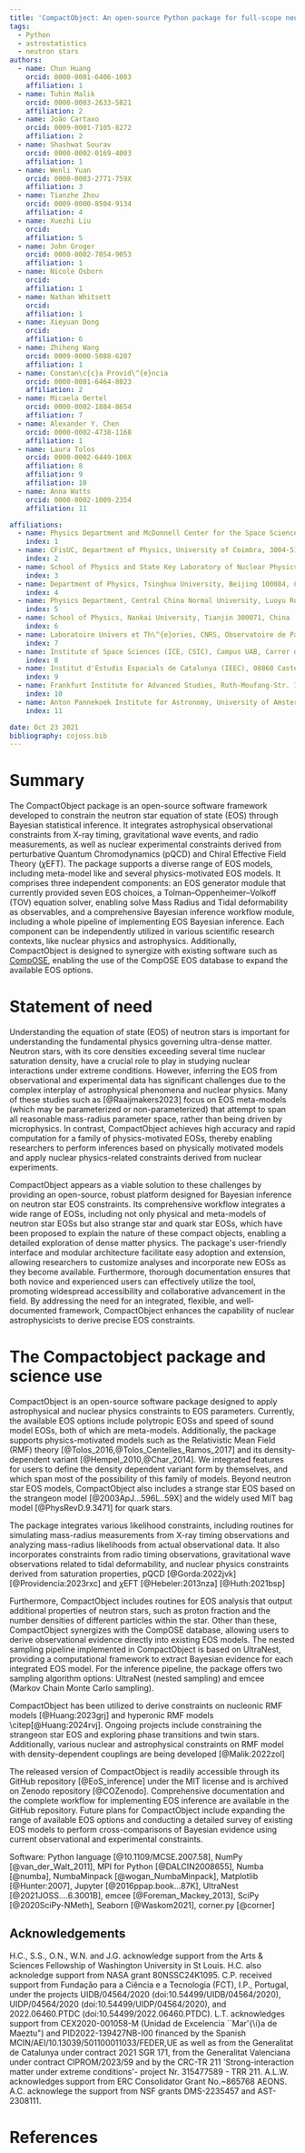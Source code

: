 ```yaml
---
title: 'CompactObject: An open-source Python package for full-scope neutron star equation of state inference'
tags:
  - Python
  - astrostatistics
  - neutron stars
authors:
  - name: Chun Huang
    orcid: 0000-0001-6406-1003
    affiliation: 1
  - name: Tuhin Malik
    orcid: 0000-0003-2633-5821
    affiliation: 2
  - name: João Cartaxo
    orcid: 0009-0001-7105-8272
    affiliation: 2
  - name: Shashwat Sourav
    orcid: 0000-0002-0169-4003
    affiliation: 1
  - name: Wenli Yuan
    orcid: 0000-0003-2771-759X
    affiliation: 3
  - name: Tianzhe Zhou
    orcid: 0009-0000-8504-9134
    affiliation: 4
  - name: Xuezhi Liu
    orcid: 
    affiliation: 5
  - name: John Groger
    orcid: 0000-0002-7054-9053
    affiliation: 1
  - name: Nicole Osborn
    orcid: 
    affiliation: 1
  - name: Nathan Whitsett
    orcid: 
    affiliation: 1
  - name: Xieyuan Dong
    orcid: 
    affiliation: 6
  - name: Zhiheng Wang
    orcid: 0009-0000-5088-6207
    affiliation: 1
  - name: Constan\c{c}a Provid\^{e}ncia
    orcid: 0000-0001-6464-8023
    affiliation: 2
  - name: Micaela Oertel
    orcid: 0000-0002-1884-8654
    affiliation: 7
  - name: Alexander Y. Chen
    orcid: 0000-0002-4738-1168
    affiliation: 1
  - name: Laura Tolos
    orcid: 0000-0002-6449-106X
    affiliation: 8
    affiliation: 9
    affiliation: 10
  - name: Anna Watts
    orcid: 0000-0002-1009-2354
    affiliation: 11

affiliations:
  - name: Physics Department and McDonnell Center for the Space Sciences, Washington University in St. Louis, MO 63130, USA
    index: 1
  - name: CFisUC, Department of Physics, University of Coimbra, 3004-516 Coimbra, Portugal
    index: 2
  - name: School of Physics and State Key Laboratory of Nuclear Physics and Technology, Peking University, Beijing 100871, China
    index: 3
  - name: Department of Physics, Tsinghua University, Beijing 100084, China
    index: 4
  - name: Physics Department, Central China Normal University, Luoyu Road, 430030, Wuhan, China
    index: 5
  - name: School of Physics, Nankai University, Tianjin 300071, China
    index: 6
  - name: Laboratoire Univers et Th\^{e}ories, CNRS, Observatoire de Paris, Universit\^{e} PSL, Universit\^{e} Paris Cit\^{e}, 5 place Jules Janssen, 92195 Meudon, France
    index: 7
  - name: Institute of Space Sciences (ICE, CSIC), Campus UAB, Carrer de Can Magrans, 08193, Barcelona, Spain
    index: 8
  - name: Institut d'Estudis Espacials de Catalunya (IEEC), 08860 Castelldefels (Barcelona), Spain
    index: 9
  - name: Frankfurt Institute for Advanced Studies, Ruth-Moufang-Str. 1, 60438 Frankfurt am Main, Germany
    index: 10
  - name: Anton Pannekoek Institute for Astronomy, University of Amsterdam, Science Park 904, 1090 GE Amsterdam, the Netherlands
    index: 11

date: Oct 23 2021
bibliography: cojoss.bib
---
```



# Summary

The CompactObject package is an open-source software framework developed to constrain the neutron star equation of state (EOS) through Bayesian statistical inference. It integrates astrophysical observational constraints from X-ray timing, gravitational wave events, and radio measurements, as well as nuclear experimental constraints derived from perturbative Quantum Chromodynamics (pQCD) and Chiral Effective Field Theory ($\chi$EFT). The package supports a diverse range of EOS models, including meta-model like and several physics-motivated EOS models. It comprises three independent components: an EOS generator module that currently provided seven EOS choices, a Tolman–Oppenheimer–Volkoff (TOV) equation solver, enabling solve Mass Radius and Tidal deformability as observables, and a comprehensive Bayesian inference workflow module, including a whole pipeline of implementing EOS Bayesian inference. Each component can be independently utilized in various scientific research contexts, like nuclear physics and astrophysics. Additionally, CompactObject is designed to synergize with existing software such as [CompOSE](https://compose.obspm.fr), enabling the use of the CompOSE EOS database to expand the available EOS options.

# Statement of need

Understanding the equation of state (EOS) of neutron stars is important for understanding the fundamental physics governing ultra-dense matter. Neutron stars, with its core densities exceeding several time nuclear saturation density, have a crucial role to play in studying nuclear interactions under extreme conditions. However, inferring the EOS from observational and experimental data has significant challenges due to the complex interplay of astrophysical phenomena and nuclear physics. Many of these studies such as [@Raaijmakers2023] focus on EOS meta-models (which may be parameterized or non-parameterized) that attempt to span all reasonable mass-radius parameter space, rather than being driven by microphysics. In contrast, CompactObject achieves high accuracy and rapid computation for a family of physics-motivated EOSs, thereby enabling researchers to perform inferences based on physically motivated models and apply nuclear physics-related constraints derived from nuclear experiments.

CompactObject appears as a viable solution to these challenges by providing an open-source, robust platform designed for Bayesian inference on neutron star EOS constraints. Its comprehensive workflow integrates a wide range of EOSs, including not only physical and meta-models of neutron star EOSs but also strange star and quark star EOSs, which have been proposed to explain the nature of these compact objects, enabling a detailed exploration of dense matter physics. The package's user-friendly interface and modular architecture facilitate easy adoption and extension, allowing researchers to customize analyses and incorporate new EOSs as they become available. Furthermore, thorough documentation ensures that both novice and experienced users can effectively utilize the tool, promoting widespread accessibility and collaborative advancement in the field. By addressing the need for an integrated, flexible, and well-documented framework, CompactObject enhances the capability of nuclear astrophysicists to derive precise EOS constraints. 


# The Compactobject package and science use

CompactObject is an open-source software package designed to apply astrophysical and nuclear physics constraints to EOS parameters. Currently, the available EOS options include polytropic EOSs and speed of sound model EOSs, both of which are meta-models. Additionally, the package supports physics-motivated models such as the Relativistic Mean Field (RMF) theory [@Tolos_2016,@Tolos_Centelles_Ramos_2017] and its density-dependent variant [@Hempel_2010,@Char_2014]. We integrated features for users to define the density dependent variant form by themselves, and which span most of the possibility of this family of models. Beyond neutron star EOS models, CompactObject also includes a strange star EOS based on the strangeon model [@2003ApJ...596L..59X] and the widely used MIT bag model [@PhysRevD.9.3471] for quark stars. 

The package integrates various likelihood constraints, including routines for simulating mass-radius measurements from X-ray timing observations and analyzing mass-radius likelihoods from actual observational data. It also incorporates constraints from radio timing observations, gravitational wave observations related to tidal deformability, and nuclear physics constraints derived from saturation properties, pQCD [@Gorda:2022jvk] [@Providencia:2023rxc]
and $\chi$EFT [@Hebeler:2013nza] [@Huth:2021bsp]

Furthermore, CompactObject includes routines for EOS analysis that output additional properties of neutron stars, such as proton fraction and the number densities of different particles within the star. Other than these, CompactObject synergizes with the CompOSE database, allowing users to derive observational evidence directly into existing EOS models. The nested sampling pipeline implemented in CompactObject is based on UltraNest, providing a computational framework to extract Bayesian evidence for each integrated EOS model. For the inference pipeline, the package offers two sampling algorithm options: UltraNest (nested sampling) and emcee (Markov Chain Monte Carlo sampling). 

CompactObject has been utilized to derive constraints on nucleonic RMF models [@Huang:2023grj] and hyperonic RMF models \citep[@Huang:2024rvj]. Ongoing projects include constraining the strangeon star EOS and exploring phase transitions and twin stars. Additionally, various nuclear and astrophysical constraints on RMF model with density-dependent couplings are being developed [@Malik:2022zol]

The released version of CompactObject is readily accessible through its GitHub repository [@EoS_inference] under the MIT license and is archived on Zenodo repository [@COZenodo]. Comprehensive documentation and the complete workflow for implementing EOS inference are available in the GitHub repository. Future plans for CompactObject include expanding the range of available EOS options and conducting a detailed survey of existing EOS models to perform cross-comparisons of Bayesian evidence using current observational and experimental constraints.

Software: Python language [@10.1109/MCSE.2007.58], NumPy [@van_der_Walt_2011], MPI for Python [@DALCIN2008655], Numba [@numba], NumbaMinpack [@wogan_NumbaMinpack], Matplotlib [@Hunter:2007], Jupyter [@2016ppap.book...87K], UltraNest [@2021JOSS....6.3001B], emcee [@Foreman_Mackey_2013], SciPy [@2020SciPy-NMeth], Seaborn [@Waskom2021], corner.py [@corner]

## Acknowledgements

H.C., S.S., O.N., W.N. and J.G. acknowledge support from the Arts \& Sciences Fellowship of Washington University in St Louis. H.C. also acknoledge support from NASA grant 80NSSC24K1095. 
C.P. received support from Fundação para a Ciência e a Tecnologia (FCT), I.P., Portugal, under the  projects UIDB/04564/2020 (doi:10.54499/UIDB/04564/2020), UIDP/04564/2020 (doi:10.54499/UIDP/04564/2020), and 2022.06460.PTDC (doi:10.54499/2022.06460.PTDC).
L.T. acknowledges support from CEX2020-001058-M (Unidad de Excelencia ``Mar\'{\i}a de Maeztu") and PID2022-139427NB-I00 financed by the Spanish MCIN/AEI/10.13039/501100011033/FEDER,UE as well as from the Generalitat de Catalunya under contract 2021 SGR 171,  from the Generalitat Valenciana under contract CIPROM/2023/59 and by the CRC-TR 211 'Strong-interaction matter under extreme conditions'- project Nr. 315477589 - TRR 211. A.L.W. acknowledges support from ERC Consolidator Grant No.~865768 AEONS. A.C. acknowlege the support from NSF grants DMS-2235457 and AST-2308111.

# References